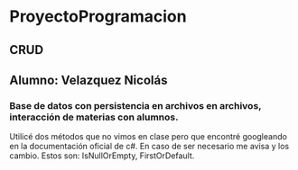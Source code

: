 # ProyectoProgramacion

## CRUD
## Alumno: Velazquez Nicolás

### Base de datos con persistencia en archivos en archivos, interacción de materias con alumnos.


Utilicé dos métodos que no vimos en clase pero que encontré googleando en la documentación oficial de c#. En caso de ser necesario me avisa y los cambio. Estos son: IsNullOrEmpty, FirstOrDefault.

